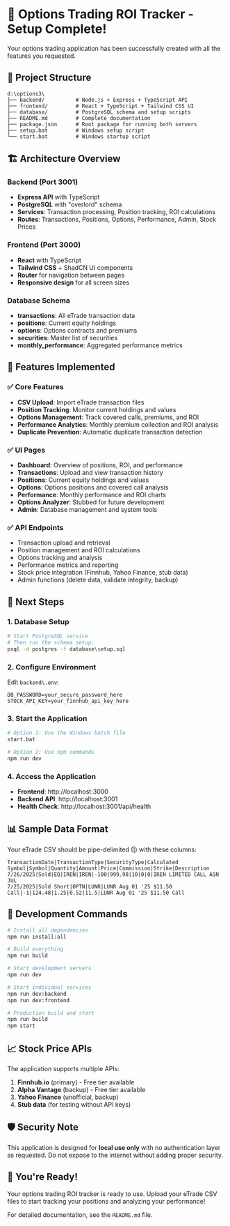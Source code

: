 # 🚀 Options Trading ROI Tracker - Setup Complete!

Your options trading application has been successfully created with all the features you requested.

## 📁 Project Structure
```
d:\options3\
├── backend/          # Node.js + Express + TypeScript API
├── frontend/         # React + TypeScript + Tailwind CSS UI
├── database/         # PostgreSQL schema and setup scripts
├── README.md         # Complete documentation
├── package.json      # Root package for running both servers
├── setup.bat         # Windows setup script
└── start.bat         # Windows startup script
```

## 🏗️ Architecture Overview

### Backend (Port 3001)
- **Express API** with TypeScript
- **PostgreSQL** with "overlord" schema
- **Services**: Transaction processing, Position tracking, ROI calculations
- **Routes**: Transactions, Positions, Options, Performance, Admin, Stock Prices

### Frontend (Port 3000)
- **React** with TypeScript
- **Tailwind CSS** + ShadCN UI components
- **Router** for navigation between pages
- **Responsive design** for all screen sizes

### Database Schema
- **transactions**: All eTrade transaction data
- **positions**: Current equity holdings
- **options**: Options contracts and premiums
- **securities**: Master list of securities
- **monthly_performance**: Aggregated performance metrics

## 🎯 Features Implemented

### ✅ Core Features
- **CSV Upload**: Import eTrade transaction files
- **Position Tracking**: Monitor current holdings and values
- **Options Management**: Track covered calls, premiums, and ROI
- **Performance Analytics**: Monthly premium collection and ROI analysis
- **Duplicate Prevention**: Automatic duplicate transaction detection

### ✅ UI Pages
- **Dashboard**: Overview of positions, ROI, and performance
- **Transactions**: Upload and view transaction history
- **Positions**: Current equity holdings and values
- **Options**: Options positions and covered call analysis
- **Performance**: Monthly performance and ROI charts
- **Options Analyzer**: Stubbed for future development
- **Admin**: Database management and system tools

### ✅ API Endpoints
- Transaction upload and retrieval
- Position management and ROI calculations
- Options tracking and analysis
- Performance metrics and reporting
- Stock price integration (Finnhub, Yahoo Finance, stub data)
- Admin functions (delete data, validate integrity, backup)

## 🚀 Next Steps

### 1. Database Setup
```bash
# Start PostgreSQL service
# Then run the schema setup:
psql -d postgres -f database\setup.sql
```

### 2. Configure Environment
Edit `backend\.env`:
```
DB_PASSWORD=your_secure_password_here
STOCK_API_KEY=your_finnhub_api_key_here
```

### 3. Start the Application
```bash
# Option 1: Use the Windows batch file
start.bat

# Option 2: Use npm commands
npm run dev
```

### 4. Access the Application
- **Frontend**: http://localhost:3000
- **Backend API**: http://localhost:3001
- **Health Check**: http://localhost:3001/api/health

## 📊 Sample Data Format

Your eTrade CSV should be pipe-delimited (|) with these columns:
```
TransactionDate|TransactionType|SecurityType|Calculated Symbol|Symbol|Quantity|Amount|Price|Commission|Strike|Description
7/26/2025|Sold|EQ|IREN|IREN|-100|999.98|10|0|0|IREN LIMITED CALL ASN JUL
7/25/2025|Sold Short|OPTN|LUNR|LUNR Aug 01 '25 $11.50 Call|-1|124.48|1.25|0.52|11.5|LUNR Aug 01 '25 $11.50 Call
```

## 🔧 Development Commands

```bash
# Install all dependencies
npm run install:all

# Build everything
npm run build

# Start development servers
npm run dev

# Start individual services
npm run dev:backend
npm run dev:frontend

# Production build and start
npm run build
npm start
```

## 📈 Stock Price APIs

The application supports multiple APIs:
1. **Finnhub.io** (primary) - Free tier available
2. **Alpha Vantage** (backup) - Free tier available  
3. **Yahoo Finance** (unofficial, backup)
4. **Stub data** (for testing without API keys)

## 🛡️ Security Note

This application is designed for **local use only** with no authentication layer as requested. Do not expose to the internet without adding proper security.

## 🎉 You're Ready!

Your options trading ROI tracker is ready to use. Upload your eTrade CSV files to start tracking your positions and analyzing your performance!

For detailed documentation, see the `README.md` file.
